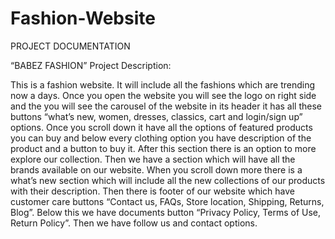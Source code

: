 # Fashion-Website
PROJECT
DOCUMENTATION

“BABEZ FASHION”
Project Description: 

This is a fashion website. It will include all the fashions which are trending now a days. Once you open the website you will see the logo on right side and the you will see the carousel of the website in its header it has all these buttons “what’s new, women, dresses, classics, cart and login/sign up” options. Once you scroll down it have all the options of featured products you can buy and below every clothing option you have description of the product and a button to buy it. After this section there is an option to more explore our collection. Then we have a section which will have all the brands available on our website. When you scroll down more there is a what’s new section which will include all the new collections of our products with their description. Then there is footer of our website which have customer care buttons “Contact us, FAQs, Store location, Shipping, Returns, Blog”. Below this we have documents button “Privacy Policy, Terms of Use, Return Policy”. Then we have follow us and contact options.
